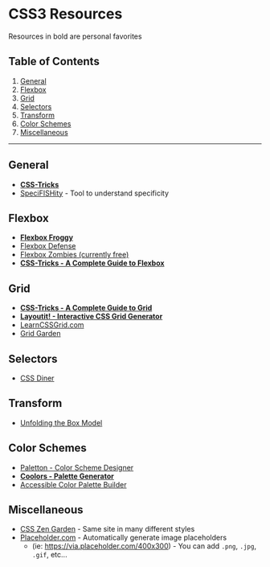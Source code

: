 # CSS3 Resources

Resources in bold are personal favorites

## Table of Contents

1. [General](#general)
1. [Flexbox](#flexbox)
1. [Grid](#grid)
1. [Selectors](#selectors)
1. [Transform](#transform)
1. [Color Schemes](#color-schemes)
1. [Miscellaneous](#miscellaneous)

---

## General

- [**CSS-Tricks**](https://css-tricks.com/)
- [SpeciFISHity](http://www.specifishity.com/) - Tool to understand specificity

## Flexbox

- [**Flexbox Froggy**](https://flexboxfroggy.com/)
- [Flexbox Defense](http://www.flexboxdefense.com/)
- [Flexbox Zombies (currently free)](https://flexboxzombies.com/)
- [**CSS-Tricks - A Complete Guide to Flexbox**](https://css-tricks.com/snippets/css/a-guide-to-flexbox/)

## Grid

- [**CSS-Tricks - A Complete Guide to Grid**](https://css-tricks.com/snippets/css/complete-guide-grid/)
- [**Layoutit! - Interactive CSS Grid Generator**](https://grid.layoutit.com/)
- [LearnCSSGrid.com](https://learncssgrid.com/)
- [Grid Garden](https://cssgridgarden.com/)

## Selectors

- [CSS Diner](https://flukeout.github.io/)

## Transform

- [Unfolding the Box Model](https://rupl.github.io/unfold/)

## Color Schemes

- [Paletton - Color Scheme Designer](https://paletton.com/)
- [**Coolors - Palette Generator**](https://coolors.co/generate)
- [Accessible Color Palette Builder](https://toolness.github.io/accessible-color-matrix/)

## Miscellaneous

- [CSS Zen Garden](http://csszengarden.com/) - Same site in many different styles
- [Placeholder.com](https://placeholder.com/) - Automatically generate image placeholders
  - (ie: https://via.placeholder.com/400x300) - You can add `.png`, `.jpg`, `.gif`, etc...
